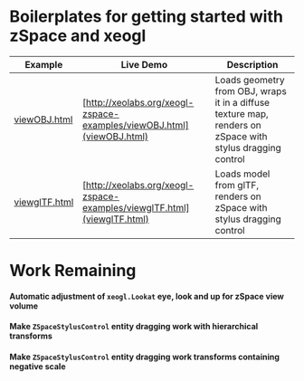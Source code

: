 
# Boilerplates for getting started with zSpace and xeogl


| Example                           | Live Demo                 | Description| 
|-----------------------------------|---------------------------|------------| 
| [viewOBJ.html](viewOBJ.html)      | [http://xeolabs.org/xeogl-zspace-examples/viewOBJ.html](viewOBJ.html)   | Loads geometry from OBJ, wraps it in a diffuse texture map, renders on zSpace with stylus dragging control |
| [viewglTF.html](viewglTF.html)    | [http://xeolabs.org/xeogl-zspace-examples/viewglTF.html](viewglTF.html) | Loads model from glTF, renders on zSpace with stylus dragging control | 



# Work Remaining

#### Automatic adjustment of ````xeogl.Lookat```` eye, look and up for zSpace view volume  

#### Make ````ZSpaceStylusControl```` entity dragging work with hierarchical transforms
  
#### Make ````ZSpaceStylusControl```` entity dragging work transforms containing negative scale
